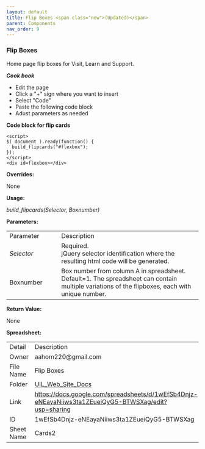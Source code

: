 ```yaml
---
layout: default
title: Flip Boxes <span class="new">(Updated)</span>
parent: Components
nav_order: 9
---
```


### Flip Boxes

Home page flip boxes for Visit, Learn and Support.

***Cook book***
- Edit the page
- Click a "+" sign where you want to insert 
- Select "Code"
- Paste the following code block
- Adust parameters as needed

**Code block for flip cards**
```
<script>
$( document ).ready(function() {
  build_flipcards("#flexbox"); 
});
</script>
<div id=flexbox></div>
```

**Overrides:**

None

**Usage:**

*build_flipcards(Selector, Boxnumber)*

**Parameters:**

<table class="ws-table-all notranslate"> 
  <tbody>
    <tr class="tableTop">
     <td style="width:120px">Parameter</td>
     <td>Description</td>
    </tr>
    <tr>
      <td><em>Selector</em></td>
      <td>Required.<br>jQuery selector identification where the resulting html code will be generated.</td>
    </tr>
    <tr class="w3-white">
      <td>Boxnumber</td>
      <td>Box number from column A in spreadsheet.  Default=1.  The spreadsheet can contain multiple variations of the flipboxes, each with unique number. 
      </td>
    </tr>
  </tbody>
</table>

**Return Value:**

None

**Spreadsheet:**

<table class="ws-table-all notranslate"> 
  <tbody>
    <tr class="tableTop">
     <td style="width:120px">Detail</td>
     <td>Description</td>
    </tr>
    <tr>
      <td>Owner</td>
      <td>aahom220@gmail.com</td>
    </tr>
    <tr>
      <td>File Name</td>
      <td>Flip Boxes</td>
    </tr>
    <tr>
      <td>Folder</td>
      <td><a href="https://drive.google.com/drive/folders/1YaVLSr9quHsbMDChBrlZUjpI_ZeG0cG-" target="_blank">UIL_Web_Site_Docs</a></td>
    </tr>
    <tr>
    	<td>Link</td>
    	<td><a href="https://docs.google.com/spreadsheets/d/1wEfSb4Dnjz-eNEayaNiiws3ta1ZEueiQyG5-BTWSXag/edit?usp=sharing" target="_blank">https://docs.google.com/spreadsheets/d/1wEfSb4Dnjz-eNEayaNiiws3ta1ZEueiQyG5-BTWSXag/edit?usp=sharing</a></td>
    </tr>
    <tr>
      <td>ID</td>
      <td>1wEfSb4Dnjz-eNEayaNiiws3ta1ZEueiQyG5-BTWSXag</td>
    </tr>
    <tr>
      <td>Sheet Name</td>
      <td>Cards2</td>
    </tr>
  </tbody>
</table>